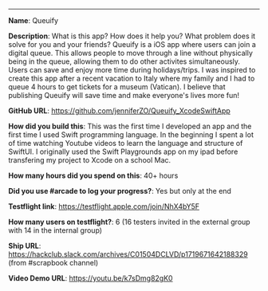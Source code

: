 
---

**Name**: Queuify

**Description**: What is this app? How does it help you? What problem does it solve for you and your friends?
Queuify is a iOS app where users can join a digital queue. This allows people to move through a line without 
physically being in the queue, allowing them to do other activites simultaneously. Users can save and enjoy 
more time during holidays/trips. I was inspired to create this app after a recent vacation to Italy where my 
family and I had to queue 4 hours to get tickets for a museum (Vatican). I believe that publishing Queuify will 
save time and make everyone's lives more fun! 


**GitHub URL**: https://github.com/jenniferZO/Queuify_XcodeSwiftApp

**How did you build this**:
This was the first time I developed an app and the first time I used Swift programming language. In the
beginning I spent a lot of time watching Youtube videos to learn the language and structure of SwiftUI. 
I originally used the Swift Playgrounds app on my ipad before transfering my project to Xcode on a school Mac. 

**How many hours did you spend on this**: 40+ hours 

**Did you use #arcade to log your progress?**: Yes but only at the end

**Testflight link**: https://testflight.apple.com/join/NhX4bY5F 

**How many users on testflight?**: 6 (16 testers invited in the external group with 14 in the internal group) 

**Ship URL**: https://hackclub.slack.com/archives/C01504DCLVD/p1719671642188329 (from #scrapbook channel) 

**Video Demo URL**: https://youtu.be/k7sDmg82gK0
